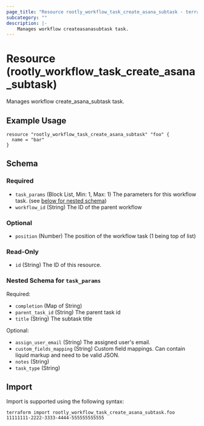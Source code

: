 ```yaml
---
page_title: "Resource rootly_workflow_task_create_asana_subtask - terraform-provider-rootly"
subcategory: ""
description: |-
    Manages workflow createasanasubtask task.
---
```


# Resource (rootly_workflow_task_create_asana_subtask)

Manages workflow create_asana_subtask task.

## Example Usage

```
resource "rootly_workflow_task_create_asana_subtask" "foo" {
  name = "bar"
}
```

<!-- schema generated by tfplugindocs -->
## Schema

### Required

- `task_params` (Block List, Min: 1, Max: 1) The parameters for this workflow task. (see [below for nested schema](#nestedblock--task_params))
- `workflow_id` (String) The ID of the parent workflow

### Optional

- `position` (Number) The position of the workflow task (1 being top of list)

### Read-Only

- `id` (String) The ID of this resource.

<a id="nestedblock--task_params"></a>
### Nested Schema for `task_params`

Required:

- `completion` (Map of String)
- `parent_task_id` (String) The parent task id
- `title` (String) The subtask title

Optional:

- `assign_user_email` (String) The assigned user's email.
- `custom_fields_mapping` (String) Custom field mappings. Can contain liquid markup and need to be valid JSON.
- `notes` (String)
- `task_type` (String)

## Import

Import is supported using the following syntax:

```shell
terraform import rootly_workflow_task_create_asana_subtask.foo 11111111-2222-3333-4444-555555555555
```